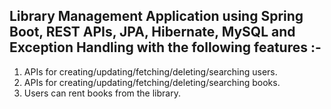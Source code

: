 Library Management Application using Spring Boot, REST APIs, JPA, Hibernate, MySQL and Exception Handling with the following features :-
------------------------------------------------------------------------------------------------------------------
1.  APIs for creating/updating/fetching/deleting/searching users.
2.  APIs for creating/updating/fetching/deleting/searching books.
3.  Users can rent books from the library.

